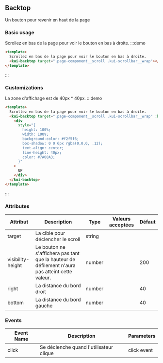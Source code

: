 ## Backtop

Un bouton pour revenir en haut de la page

### Basic usage

Scrollez en bas de la page pour voir le bouton en bas à droite.
:::demo

```html
<template>
  Scrollez en bas de la page pour voir le bouton en bas à droite.
  <kui-backtop target=".page-component__scroll .kui-scrollbar__wrap"></kui-backtop>
</template>
```

:::

### Customizations

La zone d'affichage est de 40px \* 40px.
:::demo

```html
<template>
  Scrollez en bas de la page pour voir le bouton en bas à droite.
  <kui-backtop target=".page-component__scroll .kui-scrollbar__wrap" :bottom="100">
    <div
      style="{
        height: 100%;
        width: 100%;
        background-color: #f2f5f6;
        box-shadow: 0 0 6px rgba(0,0,0, .12);
        text-align: center;
        line-height: 40px;
        color: #7A00A3;
      }"
    >
      UP
    </div>
  </kui-backtop>
</template>
```

:::

### Attributes

| Attribut          | Description                                                         | Type            | Valeurs acceptées | Défaut |
| ----------------- | ------------------------------------------------------------------- | --------------- | --------------- | ------- |
| target            | La cible pour déclencher le scroll                                  | string          |                 |         |
| visibility-height | Le bouton ne s'affichera pas tant que la hauteur de défilement n'aura pas atteint cette valeur. |  number |    | 200     |
| right             | La distance du bord droit                                           | number |                 | 40      |
| bottom            | La distance du bord gauche                                          | number |                 | 40      |

### Events

| Event Name | Description         | Parameters  |
| ---------- | ------------------- | ----------- |
| click      | Se déclenche quand l'utilisateur clique | click event |
